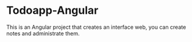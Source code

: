 # Todoapp-Angular
This is an Angular project that creates an interface web, you can create notes and administrate them. 

